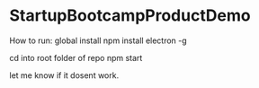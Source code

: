 # StartupBootcampProductDemo


How to run:
global install
npm install electron -g

cd into root folder of repo
npm start

let me know if it dosent work.
